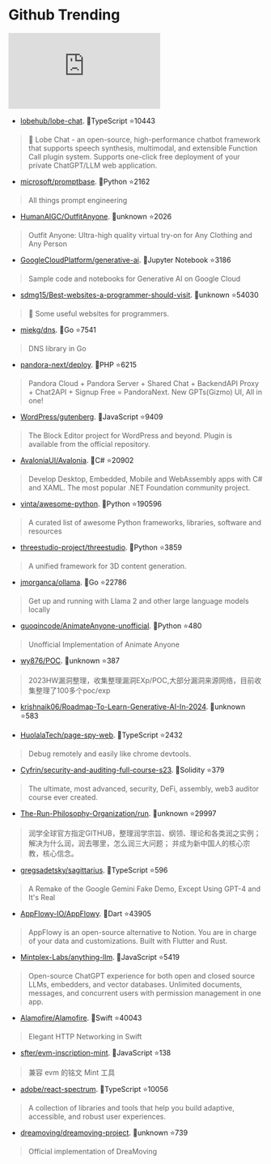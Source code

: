 # Github Trending 
 ![daily-bing](https://api.isoyu.com/bing_images.php) 
 - [lobehub/lobe-chat](https://github.com/lobehub/lobe-chat). 💪TypeScript ⭐10443 
 > 🤖 Lobe Chat - an open-source, high-performance chatbot framework that supports speech synthesis, multimodal, and extensible Function Call plugin system. Supports one-click free deployment of your private ChatGPT/LLM web application. 
 - [microsoft/promptbase](https://github.com/microsoft/promptbase). 💪Python ⭐2162 
 > All things prompt engineering 
 - [HumanAIGC/OutfitAnyone](https://github.com/HumanAIGC/OutfitAnyone). 💪unknown ⭐2026 
 > Outfit Anyone: Ultra-high quality virtual try-on for Any Clothing and Any Person 
 - [GoogleCloudPlatform/generative-ai](https://github.com/GoogleCloudPlatform/generative-ai). 💪Jupyter Notebook ⭐3186 
 > Sample code and notebooks for Generative AI on Google Cloud 
 - [sdmg15/Best-websites-a-programmer-should-visit](https://github.com/sdmg15/Best-websites-a-programmer-should-visit). 💪unknown ⭐54030 
 > 🔗 Some useful websites for programmers. 
 - [miekg/dns](https://github.com/miekg/dns). 💪Go ⭐7541 
 > DNS library in Go 
 - [pandora-next/deploy](https://github.com/pandora-next/deploy). 💪PHP ⭐6215 
 > Pandora Cloud + Pandora Server + Shared Chat + BackendAPI Proxy + Chat2API + Signup Free = PandoraNext. New GPTs(Gizmo) UI, All in one! 
 - [WordPress/gutenberg](https://github.com/WordPress/gutenberg). 💪JavaScript ⭐9409 
 > The Block Editor project for WordPress and beyond. Plugin is available from the official repository. 
 - [AvaloniaUI/Avalonia](https://github.com/AvaloniaUI/Avalonia). 💪C# ⭐20902 
 > Develop Desktop, Embedded, Mobile and WebAssembly apps with C# and XAML. The most popular .NET Foundation community project. 
 - [vinta/awesome-python](https://github.com/vinta/awesome-python). 💪Python ⭐190596 
 > A curated list of awesome Python frameworks, libraries, software and resources 
 - [threestudio-project/threestudio](https://github.com/threestudio-project/threestudio). 💪Python ⭐3859 
 > A unified framework for 3D content generation. 
 - [jmorganca/ollama](https://github.com/jmorganca/ollama). 💪Go ⭐22786 
 > Get up and running with Llama 2 and other large language models locally 
 - [guoqincode/AnimateAnyone-unofficial](https://github.com/guoqincode/AnimateAnyone-unofficial). 💪Python ⭐480 
 > Unofficial Implementation of Animate Anyone 
 - [wy876/POC](https://github.com/wy876/POC). 💪unknown ⭐387 
 > 2023HW漏洞整理，收集整理漏洞EXp/POC,大部分漏洞来源网络，目前收集整理了100多个poc/exp 
 - [krishnaik06/Roadmap-To-Learn-Generative-AI-In-2024](https://github.com/krishnaik06/Roadmap-To-Learn-Generative-AI-In-2024). 💪unknown ⭐583 
 >  
 - [HuolalaTech/page-spy-web](https://github.com/HuolalaTech/page-spy-web). 💪TypeScript ⭐2432 
 > Debug remotely and easily like chrome devtools. 
 - [Cyfrin/security-and-auditing-full-course-s23](https://github.com/Cyfrin/security-and-auditing-full-course-s23). 💪Solidity ⭐379 
 > The ultimate, most advanced, security, DeFi, assembly, web3 auditor course ever created. 
 - [The-Run-Philosophy-Organization/run](https://github.com/The-Run-Philosophy-Organization/run). 💪unknown ⭐29997 
 > 润学全球官方指定GITHUB，整理润学宗旨、纲领、理论和各类润之实例；解决为什么润，润去哪里，怎么润三大问题； 并成为新中国人的核心宗教，核心信念。 
 - [gregsadetsky/sagittarius](https://github.com/gregsadetsky/sagittarius). 💪TypeScript ⭐596 
 > A Remake of the Google Gemini Fake Demo, Except Using GPT-4 and It's Real 
 - [AppFlowy-IO/AppFlowy](https://github.com/AppFlowy-IO/AppFlowy). 💪Dart ⭐43905 
 > AppFlowy is an open-source alternative to Notion. You are in charge of your data and customizations. Built with Flutter and Rust. 
 - [Mintplex-Labs/anything-llm](https://github.com/Mintplex-Labs/anything-llm). 💪JavaScript ⭐5419 
 > Open-source ChatGPT experience for both open and closed source LLMs, embedders, and vector databases. Unlimited documents, messages, and concurrent users with permission management in one app. 
 - [Alamofire/Alamofire](https://github.com/Alamofire/Alamofire). 💪Swift ⭐40043 
 > Elegant HTTP Networking in Swift 
 - [sfter/evm-inscription-mint](https://github.com/sfter/evm-inscription-mint). 💪JavaScript ⭐138 
 > 兼容 evm 的铭文 Mint 工具 
 - [adobe/react-spectrum](https://github.com/adobe/react-spectrum). 💪TypeScript ⭐10056 
 > A collection of libraries and tools that help you build adaptive, accessible, and robust user experiences. 
 - [dreamoving/dreamoving-project](https://github.com/dreamoving/dreamoving-project). 💪unknown ⭐739 
 > Official implementation of DreaMoving 
 